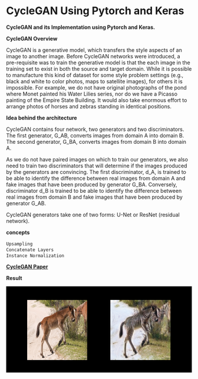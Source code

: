 # CycleGAN Using Pytorch and Keras

**CycleGAN and its Implementation using Pytorch and Keras.**

**CycleGAN Overview**

CycleGAN is a generative model, which transfers the style aspects of an image to another image. Before CycleGAN networks were introduced, a pre-requisite was to train the generative model is that the each image in the training set to exist in both the source and target domain. While it is possible to manufacture this kind of dataset for some style problem settings (e.g., black and white to color photos, maps to satellite images), for others it is impossible. For example, we do not have original photographs of the pond where Monet painted his Water Lilies series, nor do we have a Picasso painting of the Empire State Building. It would also take enormous effort to arrange photos of horses and zebras standing in identical positions.

**Idea behind the architecture**

CycleGAN contains four network, two generators and two discriminators. The first generator, G_AB, converts images from domain A into domain B. The second generator, G_BA, converts images from domain B into domain A.

As we do not have paired images on which to train our generators, we also need to train two discriminators that will determine if the images produced by the generators are convincing. The first discriminator, d_A, is trained to be able to identify the difference between real images from domain A and fake images that have been produced by generator G_BA. Conversely, discriminator d_B is trained to be able to identify the difference between real images from domain B and fake images that have been produced by generator G_AB.

CycleGAN generators take one of two forms: U-Net or ResNet (residual network).

**concepts**

    Upsampling
    Concatenate Layers
    Instance Normalization

[**CycleGAN Paper**](https://arxiv.org/abs/1703.10593)

**Result**

![CycleGAN.png](CycleGAN.png)



